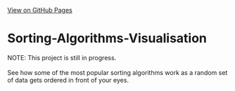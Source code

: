 [View on GitHub Pages](https://rewforen.github.io/Sorting-Algorithms-Visualisation/)

# Sorting-Algorithms-Visualisation
 
 NOTE: This project is still in progress.  
</br>
See how some of the most popular sorting algorithms work as a random set of data gets ordered in front of your eyes.
